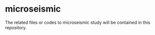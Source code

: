 # microseismic
The related files or codes to microseismic study will be contained in this repository. 

